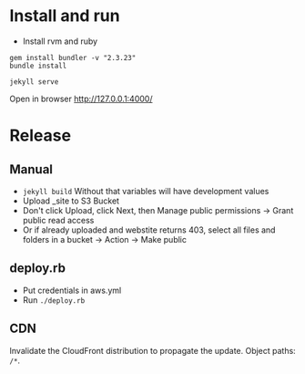 # Install and run

* Install rvm and ruby
```
gem install bundler -v "2.3.23"
bundle install

jekyll serve
```

Open in browser http://127.0.0.1:4000/

# Release

## Manual

* `jekyll build` Without that variables will have development values
* Upload _site to S3 Bucket
* Don't click Upload, click Next, then Manage public permissions -> Grant public read access
* Or if already uploaded and webstite returns 403, select all files and folders in a bucket -> Action -> Make public

## deploy.rb

* Put credentials in aws.yml
* Run `./deploy.rb`

## CDN

Invalidate the CloudFront distribution to propagate the update. Object paths: `/*`.
